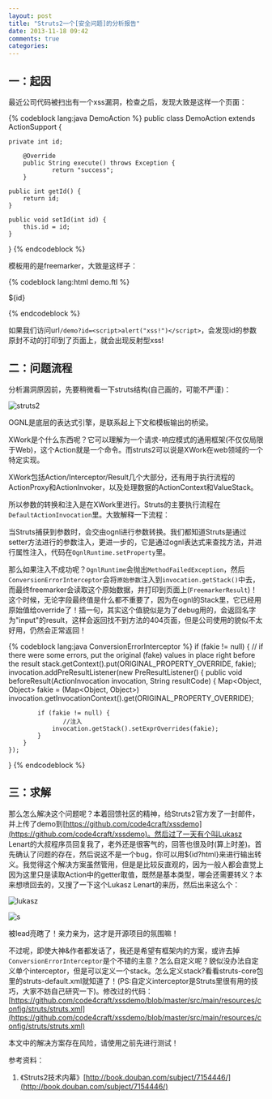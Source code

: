 ```yaml
---
layout: post
title: "Struts2一个[安全问题]的分析报告"
date: 2013-11-18 09:42
comments: true
categories: 
---
```


## 一：起因

最近公司代码被扫出有一个xss漏洞，检查之后，发现大致是这样一个页面：

{% codeblock lang:java DemoAction %}
public class DemoAction extends ActionSupport {

    private int id;

        @Override
        public String execute() throws Exception {
                return "success";
        }

    public int getId() {
        return id;
    }

    public void setId(int id) {
        this.id = id;
    }
}
{% endcodeblock %}

<!--more-->

模板用的是freemarker，大致是这样子：

{% codeblock lang:html demo.ftl %}
<html class="G_N">
<head>


</head>
<body id="top">

${id}
</body>
</html>
{% endcodeblock %}

如果我们访问url`/demo?id=<script>alert("xss!")</script>`，会发现id的参数原封不动的打印到了页面上，就会出现反射型xss!

## 二：问题流程

分析漏洞原因前，先要稍微看一下struts结构(自己画的，可能不严谨)：

![struts2][1]

OGNL是底层的表达式引擎，是联系起上下文和模板输出的桥梁。

XWork是个什么东西呢？它可以理解为一个请求-响应模式的通用框架(不仅仅局限于Web)，这个Action就是一个命令。而struts2可以说是XWork在web领域的一个特定实现。

XWork包括Action/Interceptor/Result几个大部分，还有用于执行流程的ActionProxy和ActionInvoker，以及处理数据的ActionContext和ValueStack。

所以参数的转换和注入是在XWork里进行。Struts的主要执行流程在`DefaultActionInvocation`里。大致解释一下流程：

当Struts捕获到参数时，会交由ognl进行参数转换。我们都知道Struts是通过setter方法进行的参数注入，更进一步的，它是通过ognl表达式来查找方法，并进行属性注入，代码在`OgnlRuntime.setProperty`里。

那么如果注入不成功呢？`OgnlRuntime`会抛出`MethodFailedException`，然后`ConversionErrorInterceptor`会将`原始参数`注入到`invocation.getStack()`中去，而最终freemarker会读取这个原始数据，并打印到页面上(`FreemarkerResult`)！这个时候，无论字段最终值是什么都不重要了，因为在ognl的Stack里，它已经用原始值给override了！插一句，其实这个值貌似是为了debug用的，会返回名字为"input"的result，这样会返回找不到方法的404页面，但是公司使用的貌似不太好用，仍然会正常返回！

{% codeblock lang:java ConversionErrorInterceptor %}
if (fakie != null) {
    // if there were some errors, put the original (fake) values in place right before the result
    stack.getContext().put(ORIGINAL_PROPERTY_OVERRIDE, fakie);
    invocation.addPreResultListener(new PreResultListener() {
        public void beforeResult(ActionInvocation invocation, String resultCode) {
            Map<Object, Object> fakie = (Map<Object, Object>) invocation.getInvocationContext().get(ORIGINAL_PROPERTY_OVERRIDE);

            if (fakie != null) {
            	   //注入
                invocation.getStack().setExprOverrides(fakie);
            }
        }
    });
}
{% endcodeblock %}

## 三：求解

那么怎么解决这个问题呢？本着回馈社区的精神，给Struts2官方发了一封邮件，并上传了demo到[https://github.com/code4craft/xssdemo](https://github.com/code4craft/xssdemo)。然后过了一天有个叫Lukasz Lenart的大叔程序员回复我了，老外还是很客气的，回答也很及时(算上时差)。首先确认了问题的存在，然后说这不是一个bug，你可以用${id?html}来进行输出转义。我觉得这个解决方案虽然管用，但是是比较反直观的，因为一般人都会直觉上因为这里只是读取Action中的getter取值，既然是基本类型，哪会还需要转义？本来想喷回去的，又搜了一下这个Lukasz Lenart的来历，然后出来这么个：

![lukasz][2]

![s][3]

被lead亮瞎了！亲力亲为，这才是开源项目的氛围嘛！

不过呢，即使大神&作者都发话了，我还是希望有框架内的方案，或许去掉`ConversionErrorInterceptor`是个不错的主意？怎么自定义呢？貌似没办法自定义单个interceptor，但是可以定义一个stack。怎么定义stack?看看struts-core包里的struts-default.xml就知道了！(PS:自定义interceptor是Struts里很有用的技巧，大家不妨自己研究一下)。修改过的代码：[https://github.com/code4craft/xssdemo/blob/master/src/main/resources/config/struts/struts.xml](https://github.com/code4craft/xssdemo/blob/master/src/main/resources/config/struts/struts.xml)

本文中的解决方案存在风险，请使用之前先进行测试！

参考资料：

1. 《Struts2技术内幕》[http://book.douban.com/subject/7154446/](http://book.douban.com/subject/7154446/)

[1]: http://static.oschina.net/uploads/space/2013/1115/001209_ikf2_190591.jpg
[2]: http://static.oschina.net/uploads/space/2013/1118/212211_F15d_190591.jpg
[3]: http://static.oschina.net/uploads/space/2013/1118/215911_jxug_190591.jpeg